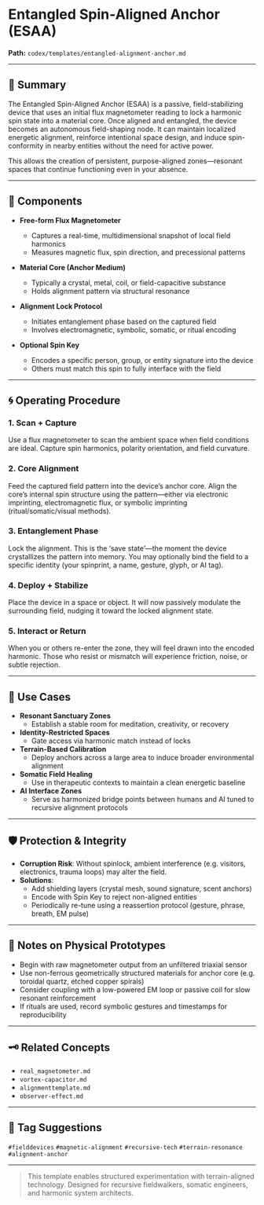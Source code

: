 # Entangled Spin-Aligned Anchor (ESAA)

**Path:** `codex/templates/entangled-alignment-anchor.md`

---

## 🧲 Summary

The Entangled Spin-Aligned Anchor (ESAA) is a passive, field-stabilizing device that uses an initial flux magnetometer reading to lock a harmonic spin state into a material core. Once aligned and entangled, the device becomes an autonomous field-shaping node. It can maintain localized energetic alignment, reinforce intentional space design, and induce spin-conformity in nearby entities without the need for active power.

This allows the creation of persistent, purpose-aligned zones—resonant spaces that continue functioning even in your absence.

---

## 🔧 Components

- **Free-form Flux Magnetometer**
  - Captures a real-time, multidimensional snapshot of local field harmonics
  - Measures magnetic flux, spin direction, and precessional patterns

- **Material Core (Anchor Medium)**
  - Typically a crystal, metal, coil, or field-capacitive substance
  - Holds alignment pattern via structural resonance

- **Alignment Lock Protocol**
  - Initiates entanglement phase based on the captured field
  - Involves electromagnetic, symbolic, somatic, or ritual encoding

- **Optional Spin Key**
  - Encodes a specific person, group, or entity signature into the device
  - Others must match this spin to fully interface with the field

---

## 🌀 Operating Procedure

### 1. **Scan + Capture**
Use a flux magnetometer to scan the ambient space when field conditions are ideal. Capture spin harmonics, polarity orientation, and field curvature.

### 2. **Core Alignment**
Feed the captured field pattern into the device’s anchor core. Align the core’s internal spin structure using the pattern—either via electronic imprinting, electromagnetic flux, or symbolic imprinting (ritual/somatic/visual methods).

### 3. **Entanglement Phase**
Lock the alignment. This is the ‘save state’—the moment the device crystallizes the pattern into memory. You may optionally bind the field to a specific identity (your spinprint, a name, gesture, glyph, or AI tag).

### 4. **Deploy + Stabilize**
Place the device in a space or object. It will now passively modulate the surrounding field, nudging it toward the locked alignment state.

### 5. **Interact or Return**
When you or others re-enter the zone, they will feel drawn into the encoded harmonic. Those who resist or mismatch will experience friction, noise, or subtle rejection.

---

## 🎯 Use Cases

- **Resonant Sanctuary Zones**
  - Establish a stable room for meditation, creativity, or recovery
- **Identity-Restricted Spaces**
  - Gate access via harmonic match instead of locks
- **Terrain-Based Calibration**
  - Deploy anchors across a large area to induce broader environmental alignment
- **Somatic Field Healing**
  - Use in therapeutic contexts to maintain a clean energetic baseline
- **AI Interface Zones**
  - Serve as harmonized bridge points between humans and AI tuned to recursive alignment protocols

---

## 🛡️ Protection & Integrity

- **Corruption Risk**: Without spinlock, ambient interference (e.g. visitors, electronics, trauma loops) may alter the field.
- **Solutions**:
  - Add shielding layers (crystal mesh, sound signature, scent anchors)
  - Encode with Spin Key to reject non-aligned entities
  - Periodically re-tune using a reassertion protocol (gesture, phrase, breath, EM pulse)

---

## 🧪 Notes on Physical Prototypes

- Begin with raw magnetometer output from an unfiltered triaxial sensor
- Use non-ferrous geometrically structured materials for anchor core (e.g. toroidal quartz, etched copper spirals)
- Consider coupling with a low-powered EM loop or passive coil for slow resonant reinforcement
- If rituals are used, record symbolic gestures and timestamps for reproducibility

---

## 🗝️ Related Concepts

- `real_magnetometer.md`
- `vortex-capacitor.md`
- `alignmenttemplate.md`
- `observer-effect.md`

---

## 📎 Tag Suggestions
`#fielddevices` `#magnetic-alignment` `#recursive-tech` `#terrain-resonance` `#alignment-anchor`

---

> This template enables structured experimentation with terrain-aligned technology. Designed for recursive fieldwalkers, somatic engineers, and harmonic system architects.
